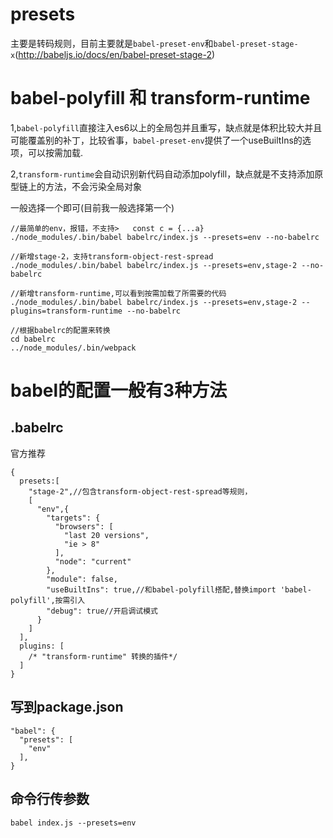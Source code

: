 
# presets
主要是转码规则，目前主要就是`babel-preset-env`和`babel-preset-stage-x`(http://babeljs.io/docs/en/babel-preset-stage-2)

# babel-polyfill 和 transform-runtime

1,`babel-polyfill`直接注入es6以上的全局包并且重写，缺点就是体积比较大并且可能覆盖别的补丁，比较省事，`babel-preset-env`提供了一个useBuiltIns的选项，可以按需加载.

2,`transform-runtime`会自动识别新代码自动添加polyfill，缺点就是不支持添加原型链上的方法，不会污染全局对象

一般选择一个即可(目前我一般选择第一个)


```
//最简单的env，报错，不支持>   const c = {...a}
./node_modules/.bin/babel babelrc/index.js --presets=env --no-babelrc

```

```
//新增stage-2，支持transform-object-rest-spread
./node_modules/.bin/babel babelrc/index.js --presets=env,stage-2 --no-babelrc

```

```
//新增transform-runtime,可以看到按需加载了所需要的代码
./node_modules/.bin/babel babelrc/index.js --presets=env,stage-2 --plugins=transform-runtime --no-babelrc

```

```
//根据babelrc的配置来转换
cd babelrc
../node_modules/.bin/webpack
```

# babel的配置一般有3种方法

## .babelrc

官方推荐

```
{
  presets:[
    "stage-2",//包含transform-object-rest-spread等规则，
    [
      "env",{
        "targets": {
          "browsers": [
            "last 20 versions",
            "ie > 8"
          ],
          "node": "current"
        },
        "module": false,
        "useBuiltIns": true,//和babel-polyfill搭配,替换import 'babel-polyfill',按需引入
        "debug": true//开启调试模式
      }
    ]
  ],
  plugins: [
    /* "transform-runtime" 转换的插件*/
  ]
}
```


## 写到package.json


```
"babel": {
  "presets": [
    "env"
  ],
}
```

##  命令行传参数

```
babel index.js --presets=env
```

